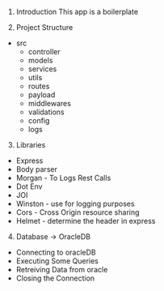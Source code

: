 
1. Introduction
   This app is a boilerplate

2. Project Structure
- src
  - controller
  - models
  - services
  - utils
  - routes
  - payload
  - middlewares
  - validations
  - config
  - logs
 

3. Libraries
- Express
- Body parser
- Morgan - To Logs Rest Calls
- Dot Env
- JOI
- Winston - use for logging purposes
- Cors - Cross Origin resource sharing
- Helmet - determine the header in express


4. Database -> OracleDB
- Connecting to oracleDB
- Executing Some Queries
- Retreiving Data from oracle
- Closing the Connection




